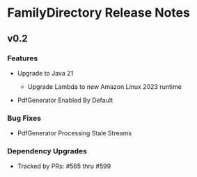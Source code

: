 # FamilyDirectory Release Notes

## v0.2

### Features

- Upgrade to Java 21

    - Upgrade Lambda to new Amazon Linux 2023 runtime

- PdfGenerator Enabled By Default

### Bug Fixes

- PdfGenerator Processing Stale Streams

### Dependency Upgrades

- Tracked by PRs: #565 thru #599